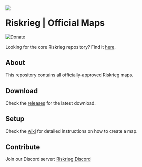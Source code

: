 <img src="https://user-images.githubusercontent.com/45483768/143955773-61ec00b4-47ca-4973-a013-35aaaf7f1f65.png" align="left"/>

# Riskrieg | Official Maps

[![Donate](https://img.shields.io/badge/Donate-PayPal-lightgreen.svg)](https://paypal.me/aaronjyoder)

Looking for the core Riskrieg repository? Find it [here](https://github.com/Riskrieg/core).

## About

This repository contains all officially-approved Riskrieg maps.

## Download

Check the [releases](https://github.com/Riskrieg/official-maps/releases) for the latest download.

## Setup

Check the [wiki](https://github.com/Riskrieg/official-maps/wiki) for detailed instructions on how to create a map.

## Contribute

Join our Discord server: [Riskrieg Discord](https://discord.gg/weU8jYDbW4)
